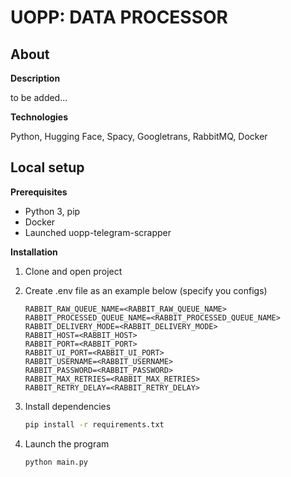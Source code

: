 # UOPP: DATA PROCESSOR

## About

**Description**

to be added...

**Technologies**

Python, Hugging Face, Spacy, Googletrans, RabbitMQ, Docker

## Local setup

**Prerequisites**

- Python 3, pip
- Docker
- Launched uopp-telegram-scrapper

[//]: # (TODO: review part with docker setup, each service should be launched independetly)

**Installation**

1. Clone and open project
2. Create .env file as an example below (specify you configs)

   ```dotenv
   RABBIT_RAW_QUEUE_NAME=<RABBIT_RAW_QUEUE_NAME>
   RABBIT_PROCESSED_QUEUE_NAME=<RABBIT_PROCESSED_QUEUE_NAME>
   RABBIT_DELIVERY_MODE=<RABBIT_DELIVERY_MODE>
   RABBIT_HOST=<RABBIT_HOST>
   RABBIT_PORT=<RABBIT_PORT>
   RABBIT_UI_PORT=<RABBIT_UI_PORT>
   RABBIT_USERNAME=<RABBIT_USERNAME>
   RABBIT_PASSWORD=<RABBIT_PASSWORD>
   RABBIT_MAX_RETRIES=<RABBIT_MAX_RETRIES>
   RABBIT_RETRY_DELAY=<RABBIT_RETRY_DELAY>
   ```
3. Install dependencies
    ```bash
    pip install -r requirements.txt
    ```
4. Launch the program
    ```bash
    python main.py
    ```
